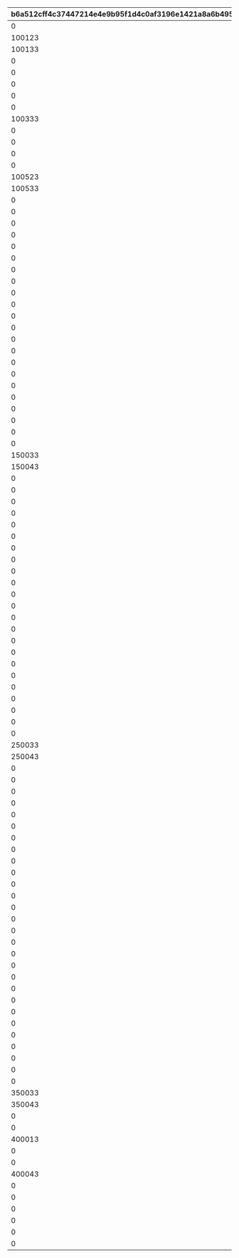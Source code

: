 |b6a512cff4c37447214e4e9b95f1d4c0af3196e1421a8a6b4951d39903921e08|071115be63aa79652935c78178bd3e66b7d439bec5172de90c11ff5d3b631dab|1213273f415d017e7ab676302015c987d4df353df511c1e9740c585f98168bc1|3f6c2e5a09dea968130124285f075625fb6a2cebe2c91521a72adcb8b92a112d|9a65e6b9916160e2dce724c6d9eb1d9c724cb6cb8fccc9647ba8e5bd3fb413ac|57f9ad520a1eb91dacc4d674868b4a144e64c8ca882514b3dbc806ac67a6f22b|
| --- | --- | --- | --- | --- | --- |
|0|0|10011|0|100111|100112|
|100123|100125|10012|100124|100121|100122|
|100133|100135|10013|100134|100131|100132|
|0|0|10021|0|100211|0|
|0|0|10022|0|100221|0|
|0|0|10023|0|100231|100232|
|0|0|10031|0|100311|0|
|0|0|10032|0|100321|0|
|100333|100335|10033|100334|100331|100332|
|0|0|10041|0|100411|100412|
|0|0|10042|0|100421|100422|
|0|0|10043|0|100431|100432|
|0|0|10051|0|100511|0|
|100523|100525|10052|100524|100521|100522|
|100533|100535|10053|100534|100531|100532|
|0|0|11001|0|110011|0|
|0|0|11002|0|110021|0|
|0|0|11003|0|110031|0|
|0|0|11004|0|110041|0|
|0|0|11005|0|110051|0|
|0|0|12001|0|120011|0|
|0|0|12002|0|120021|0|
|0|0|12003|0|120031|0|
|0|0|12004|0|120041|0|
|0|0|12005|0|120051|0|
|0|0|13001|0|130011|0|
|0|0|13002|0|130021|130022|
|0|0|13003|0|130031|0|
|0|0|13004|0|130041|130042|
|0|0|13005|0|130051|0|
|0|0|14001|0|140011|0|
|0|0|14002|0|140021|0|
|0|0|14003|0|140031|0|
|0|0|14004|0|140041|140042|
|0|0|14005|0|140051|140052|
|0|0|15001|0|150011|0|
|0|0|15002|0|150021|0|
|150033|150035|15003|150034|150031|150032|
|150043|150045|15004|150044|150041|150042|
|0|0|15005|0|150051|0|
|0|0|21001|0|210011|0|
|0|0|21002|0|210021|0|
|0|0|21003|0|210031|0|
|0|0|21004|0|210041|0|
|0|0|21005|0|210051|0|
|0|0|22001|0|220011|0|
|0|0|22002|0|220021|0|
|0|0|22003|0|220031|0|
|0|0|22004|0|220041|0|
|0|0|22005|0|220051|0|
|0|0|23001|0|230011|0|
|0|0|23002|0|230021|230022|
|0|0|23003|0|230031|0|
|0|0|23004|0|230041|230042|
|0|0|23005|0|230051|0|
|0|0|24001|0|240011|0|
|0|0|24002|0|240021|0|
|0|0|24003|0|240031|0|
|0|0|24004|0|240041|240042|
|0|0|24005|0|240051|240052|
|0|0|25001|0|250011|0|
|0|0|25002|0|250021|0|
|250033|250035|25003|250034|250031|250032|
|250043|250045|25004|250044|250041|250042|
|0|0|25005|0|250051|0|
|0|0|30001|0|300011|0|
|0|0|31001|0|310011|0|
|0|0|31002|0|310021|0|
|0|0|31003|0|310031|0|
|0|0|31004|0|310041|0|
|0|0|31005|0|310051|0|
|0|0|31006|0|310061|0|
|0|0|32001|0|320011|0|
|0|0|32002|0|320021|0|
|0|0|32003|0|320031|0|
|0|0|32004|0|320041|0|
|0|0|32005|0|320051|0|
|0|0|32006|0|320061|0|
|0|0|33001|0|330011|0|
|0|0|33002|0|330021|330022|
|0|0|33003|0|330031|0|
|0|0|33004|0|330041|330042|
|0|0|33005|0|330051|0|
|0|0|33006|0|330061|330062|
|0|0|34001|0|340011|0|
|0|0|34002|0|340021|0|
|0|0|34003|0|340031|0|
|0|0|34004|0|340041|340042|
|0|0|34005|0|340051|340052|
|0|0|34006|0|340061|0|
|0|0|35001|0|350011|0|
|0|0|35002|0|350021|0|
|350033|350035|35003|350034|350031|350032|
|350043|350045|35004|350044|350041|350042|
|0|0|35005|0|350051|0|
|0|0|35006|0|350061|0|
|400013|0|40001|0|400011|400012|
|0|0|40002|0|400021|0|
|0|0|40003|0|400031|0|
|400043|0|40004|400044|400041|400042|
|0|0|40005|0|400051|0|
|0|0|50001|0|500011|500012|
|0|0|50002|0|500021|0|
|0|0|50003|0|500031|0|
|0|0|50004|0|500041|0|
|0|0|50005|0|500051|0|